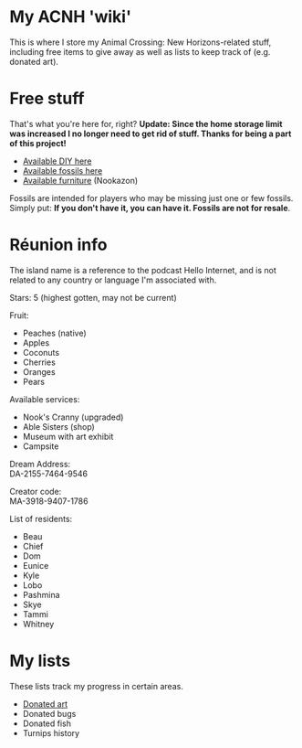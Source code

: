 # My ACNH 'wiki'
This is where I store my Animal Crossing: New Horizons-related stuff, including free items to give away as well as lists to keep track of (e.g. donated art).

# Free stuff
That's what you're here for, right? **Update: Since the home storage limit was increased I no longer need to get rid of stuff. Thanks for being a part of this project!**
* <a href="available-diy.txt">Available DIY here</a>
* <a href="available-fossils.txt">Available fossils here</a>
* <a href="https://nookazon.com/profile/3183630164/listings">Available furniture</a> (Nookazon)

Fossils are intended for players who may be missing just one or few fossils. Simply put: **If you don't have it, you can have it. Fossils are not for resale**.

# Réunion info
The island name is a reference to the podcast Hello Internet, and is not related to any country or language I'm associated with.

Stars: 5 (highest gotten, may not be current)

Fruit:
* Peaches (native)
* Apples
* Coconuts
* Cherries
* Oranges
* Pears

Available services:
* Nook's Cranny (upgraded)
* Able Sisters (shop)
* Museum with art exhibit
* Campsite

Dream Address:<br />
DA-2155-7464-9546

Creator code:<br />
MA-3918-9407-1786

List of residents:
* Beau
* Chief
* Dom
* Eunice
* Kyle
* Lobo
* Pashmina
* Skye
* Tammi
* Whitney

# My lists
These lists track my progress in certain areas.
* <a href="donated-art.txt">Donated art</a>
* Donated bugs
* Donated fish
* Turnips history
